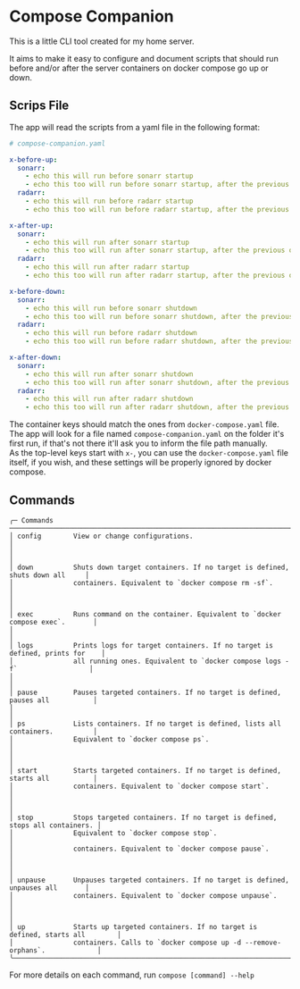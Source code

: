 # Compose Companion

This is a little CLI tool created for my home server.

It aims to make it easy to configure and document scripts that should run before and/or after the server containers on docker compose go up or down.

## Scrips File

The app will read the scripts from a yaml file in the following format:

```yaml
# compose-companion.yaml

x-before-up:
  sonarr:
    - echo this will run before sonarr startup
    - echo this too will run before sonarr startup, after the previous one
  radarr:
    - echo this will run before radarr startup
    - echo this too will run before radarr startup, after the previous one

x-after-up:
  sonarr:
    - echo this will run after sonarr startup
    - echo this too will run after sonarr startup, after the previous one
  radarr:
    - echo this will run after radarr startup
    - echo this too will run after radarr startup, after the previous one

x-before-down:
  sonarr:
    - echo this will run before sonarr shutdown
    - echo this too will run before sonarr shutdown, after the previous one
  radarr:
    - echo this will run before radarr shutdown
    - echo this too will run before radarr shutdown, after the previous one

x-after-down:
  sonarr:
    - echo this will run after sonarr shutdown
    - echo this too will run after sonarr shutdown, after the previous one
  radarr:
    - echo this will run after radarr shutdown
    - echo this too will run after radarr shutdown, after the previous one
```

The container keys should match the ones from `docker-compose.yaml` file.  
The app will look for a file named `compose-companion.yaml` on the folder it's first run, if that's not there it'll ask you to inform the file path manually.  
As the top-level keys start with `x-`, you can use the `docker-compose.yaml` file itself, if you wish, and these settings will be properly ignored by docker compose.

## Commands

```plain
╭─ Commands ────────────────────────────────────────────────────────────────────────╮
│ config        View or change configurations.                                            │
│                                                                                         │
│ down          Shuts down target containers. If no target is defined, shuts down all     │
│               containers. Equivalent to `docker compose rm -sf`.                        │
│                                                                                         │
│ exec          Runs command on the container. Equivalent to `docker compose exec`.       │
│                                                                                         │
│ logs          Prints logs for target containers. If no target is defined, prints for    │
│               all running ones. Equivalent to `docker compose logs -f`                  │
│                                                                                         │
│ pause         Pauses targeted containers. If no target is defined, pauses all           │
│                                                                                         │
│ ps            Lists containers. If no target is defined, lists all containers.          │
│               Equivalent to `docker compose ps`.                                        │
│                                                                                         │
│ start         Starts targeted containers. If no target is defined, starts all           │
│               containers. Equivalent to `docker compose start`.                         │
│                                                                                         │
│ stop          Stops targeted containers. If no target is defined, stops all containers. │
│               Equivalent to `docker compose stop`.                                      │
│               containers. Equivalent to `docker compose pause`.                         │
│                                                                                         │
│ unpause       Unpauses targeted containers. If no target is defined, unpauses all       │
│               containers. Equivalent to `docker compose unpause`.                       │
│                                                                                         │
│ up            Starts up targeted containers. If no target is defined, starts all        │
│               containers. Calls to `docker compose up -d --remove-orphans`.             │
╰──────────────────────────────────────────────────────────────────────────────────╯
```

For more details on each command, run `compose [command] --help`
